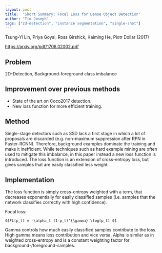 ```yaml
---
layout: post
title:  "Short Summary: Focal Loss for Dense Object Detection"
author: "Tim Joseph"
tags: ["2d-detection", "instance segmentation", "single-shot"]
---
```


Tsung-Yi Lin, Priya Goyal, Ross Girshick, Kaiming He,  Piotr Dollar (2017)

https://arxiv.org/pdf/1708.02002.pdf

## Problem

2D-Detection, Background-foreground class imbalance

## Improvement over previous methods

* State of the art on Coco2017 detection.
* New loss function for more efficient training.

## Method 

Single-stage detectors such as SSD lack a first stage in which a lot of proposals are discarded (e.g. non-maximum suppression after RPN in Faster-RCNN). Therefore, background examples dominate the training and make it inefficient. While techniques such as hard example mining are often used to mitigate this imbalance, in this paper instead a new loss function is introduced. The loss function is an extension of cross-entropy loss, but gives samples that are easily classified less weight.

## Implementation
The loss function is simply cross-entropy weighted with a term, that decreases exponentially for easily classified samples (i.e. samples that the network classifies correctly with high confidence). 

Focal loss:

```
$$FL(p_t) = -\alpha_t (1-p_t)^{\gamma} \log(p_t) $$
```

Gamma controls how much easily classified samples contribute to the loss. High gamma means less contribution and vice versa. Alpha is similar as in weighted cross-entropy and is a constant weighting factor for background-/foreground-samples.